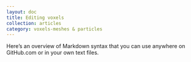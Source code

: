 ```yaml
---
layout: doc
title: Editing voxels
collection: articles
category: voxels-meshes & particles
---
```



Here&rsquo;s an overview of Markdown syntax that you can use anywhere on GitHub.com or in your own text files.

